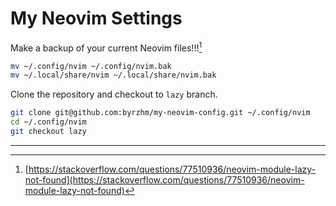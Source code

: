 # My Neovim Settings

Make a backup of your current Neovim files!!![^1]

```sh
mv ~/.config/nvim ~/.config/nvim.bak
mv ~/.local/share/nvim ~/.local/share/nvim.bak
```

Clone the repository and checkout to `lazy` branch.

```sh
git clone git@github.com:byrzhm/my-neovim-config.git ~/.config/nvim
cd ~/.config/nvim
git checkout lazy
```

---

[^1]: [https://stackoverflow.com/questions/77510936/neovim-module-lazy-not-found](https://stackoverflow.com/questions/77510936/neovim-module-lazy-not-found)
